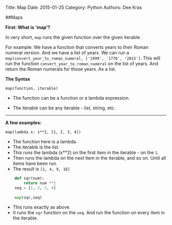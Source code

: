 Title: Map
Date: 2015-01-25
Category: Python
Authors: Dee Kras

##Maps

**First: What is 'map'?**

In very short, `map` runs the given function over the given iterable.

For example: We have a function that converts years to their Roman numeral version. And we have a list of years. We can run a `map(convert_year_to_roman_numeral, ['1999', '1776', '2015']`.  This will run the function `convert_year_to_roman_numeral` on the list of years. And return the Roman numerals for those years. As a list.



**The Syntax**

`map(function, iterable)`

   - The function can be a function or a lambda expression.

   - The iterable can be any iterable - list, string, etc. 


--------------------------------------

**A few examples:**

`map(lambda x: x**2, [1, 2, 3, 4])`

   - The function here is a lambda.
   - The iterable is the list.
   - This runs the lambda (x**2) on the first item in the iterable - on the `1`.
   - Then runs the lambda on the next item in the iterable, and so on. Until all items have been run.
   - The result is `[1, 4, 9, 16]`



```python
    def sqr(num):
        return num **2
    seq = [1, 2, 3, 4]
    
    map(sqr,seq)
```

   - This runs exactly as above.
   - It runs the `sqr` function on the `seq`. And run the function on every item in the iterable.

 
